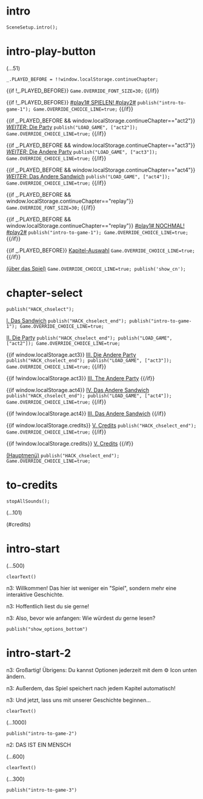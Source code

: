 # intro

`SceneSetup.intro();`

# intro-play-button

(...51)

```
_.PLAYED_BEFORE = !!window.localStorage.continueChapter;
```

{{if !_.PLAYED_BEFORE}}
`Game.OVERRIDE_FONT_SIZE=30;`
{{/if}}

{{if !_.PLAYED_BEFORE}}
[#play1# SPIELEN! #play2#](#intro-start) `publish("intro-to-game-1"); Game.OVERRIDE_CHOICE_LINE=true;`
{{/if}}

{{if _.PLAYED_BEFORE && window.localStorage.continueChapter=="act2"}}
[_WEITER_: Die Party](#act2) `publish("LOAD_GAME", ["act2"]); Game.OVERRIDE_CHOICE_LINE=true;`
{{/if}}

{{if _.PLAYED_BEFORE && window.localStorage.continueChapter=="act3"}}
[_WEITER_: Die Andere Party](#act3) `publish("LOAD_GAME", ["act3"]); Game.OVERRIDE_CHOICE_LINE=true;`
{{/if}}

{{if _.PLAYED_BEFORE && window.localStorage.continueChapter=="act4"}}
[_WEITER_: Das Andere Sandwich](#act4) `publish("LOAD_GAME", ["act4"]); Game.OVERRIDE_CHOICE_LINE=true;`
{{/if}}

{{if _.PLAYED_BEFORE && window.localStorage.continueChapter=="replay"}}
`Game.OVERRIDE_FONT_SIZE=30;`
{{/if}}

{{if _.PLAYED_BEFORE && window.localStorage.continueChapter=="replay"}}
[#play1# NOCHMAL! #play2#](#intro-start) `publish("intro-to-game-1"); Game.OVERRIDE_CHOICE_LINE=true;`
{{/if}}

{{if _.PLAYED_BEFORE}}
[Kapitel-Auswahl](#chapter-select) `Game.OVERRIDE_CHOICE_LINE=true;`
{{/if}}

[(über das Spiel)](#intro-play-button) `Game.OVERRIDE_CHOICE_LINE=true; publish('show_cn');`

# chapter-select

`publish("HACK_chselect");`

[I. Das Sandwich](#intro-start) `publish("HACK_chselect_end"); publish("intro-to-game-1"); Game.OVERRIDE_CHOICE_LINE=true;`

[II. Die Party](#act2) `publish("HACK_chselect_end"); publish("LOAD_GAME", ["act2"]); Game.OVERRIDE_CHOICE_LINE=true;`

{{if window.localStorage.act3}}
[III. Die Andere Party](#act3) `publish("HACK_chselect_end"); publish("LOAD_GAME", ["act3"]); Game.OVERRIDE_CHOICE_LINE=true;`
{{/if}}

{{if !window.localStorage.act3}}
[III. The Andere Party]()
{{/if}}

{{if window.localStorage.act4}}
[IV. Das Andere Sandwich](#act4) `publish("HACK_chselect_end"); publish("LOAD_GAME", ["act4"]); Game.OVERRIDE_CHOICE_LINE=true;`
{{/if}}

{{if !window.localStorage.act4}}
[III. Das Andere Sandwich]()
{{/if}}

{{if window.localStorage.credits}}
[V. Credits](#to-credits) `publish("HACK_chselect_end"); Game.OVERRIDE_CHOICE_LINE=true;`
{{/if}}

{{if !window.localStorage.credits}}
[V. Credits]()
{{/if}}

[(Hauptmenü)](#intro-play-button) `publish("HACK_chselect_end"); Game.OVERRIDE_CHOICE_LINE=true;`

# to-credits

`stopAllSounds();`

(...101)

(#credits)

# intro-start

(...500)

`clearText()`

n3: Willkommen! Das hier ist weniger ein "Spiel", sondern mehr eine interaktive Geschichte.

n3: Hoffentlich liest du sie gerne!

n3: Also, bevor wie anfangen: Wie würdest *du* gerne lesen?

`publish("show_options_bottom")`

# intro-start-2

n3: Großartig! Übrigens: Du kannst Optionen jederzeit mit dem ⚙ Icon unten ändern.

n3: Außerdem, das Spiel speichert nach jedem Kapitel automatisch!

n3: Und jetzt, lass uns mit unserer Geschichte beginnen...

`clearText()`

(...1000)

`publish("intro-to-game-2")`

n2: DAS IST EIN MENSCH

(...600)

`clearText()`

(...300)

`publish("intro-to-game-3")`
